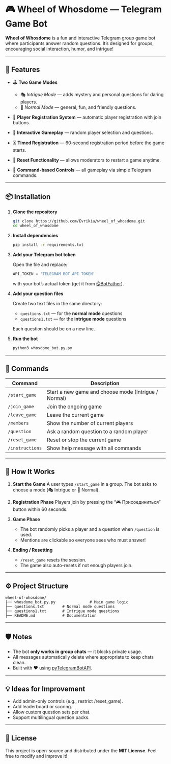 # 🎮 Wheel of Whosdome — Telegram Game Bot

**Wheel of Whosdome** is a fun and interactive Telegram group game bot where participants answer random questions.
It’s designed for groups, encouraging social interaction, humor, and intrigue!

---

## 🚀 Features

* 🕹️ **Two Game Modes**

  * 🎭 *Intrigue Mode* — adds mystery and personal questions for daring players.
  * 🎲 *Normal Mode* — general, fun, and friendly questions.
* 👥 **Player Registration System** — automatic player registration with join buttons.
* 💬 **Interactive Gameplay** — random player selection and questions.
* ⏳ **Timed Registration** — 60-second registration period before the game starts.
* 🔄 **Reset Functionality** — allows moderators to restart a game anytime.
* 🧭 **Command-based Controls** — all gameplay via simple Telegram commands.

---

## 📦 Installation

1. **Clone the repository**

   ```bash
   git clone https://github.com/Evrikia/wheel_of_whosdome.git
   cd wheel_of_whosdome
   ```

2. **Install dependencies**

   ```bash
   pip install -r requirements.txt
   ```

3. **Add your Telegram bot token**

   Open the file and replace:

   ```python
   API_TOKEN = 'TELEGRAM BOT API TOKEN'
   ```

   with your bot’s actual token (get it from [@BotFather](https://t.me/BotFather)).

4. **Add your question files**

   Create two text files in the same directory:

   * `questions.txt` — for the **normal mode** questions
   * `questions1.txt` — for the **intrigue mode** questions

   Each question should be on a new line.


5. **Run the bot**

   ```bash
   python3 whosdome_bot.py.py
   ```

---

## 💬 Commands

| Command         | Description                                          |
| --------------- | ---------------------------------------------------- |
| `/start_game`   | Start a new game and choose mode (Intrigue / Normal) |
| `/join_game`    | Join the ongoing game                                |
| `/leave_game`   | Leave the current game                               |
| `/members`      | Show the number of current players                   |
| `/question`     | Ask a random question to a random player             |
| `/reset_game`   | Reset or stop the current game                       |
| `/instructions` | Show help message with all commands                  |

---

## 🧩 How It Works

1. **Start the Game**
   A user types `/start_game` in a group.
   The bot asks to choose a mode (🎭 Intrigue or 🎲 Normal).

2. **Registration Phase**
   Players join by pressing the “🎮 Присоединиться” button within 60 seconds.

3. **Game Phase**

   * The bot randomly picks a player and a question when `/question` is used.
   * Mentions are clickable so everyone sees who must answer!

4. **Ending / Resetting**

   * `/reset_game` resets the session.
   * The game also auto-resets if not enough players join.

---

## ⚙️ Project Structure

```
wheel-of-whosdome/
├── whosdome_bot.py.py               # Main game logic
├── questions.txt        # Normal mode questions
├── questions1.txt       # Intrigue mode questions
├── README.md            # Documentation
```

---

## 🛡️ Notes

* The bot **only works in group chats** — it blocks private usage.
* All messages automatically delete where appropriate to keep chats clean.
* Built with ❤️ using [pyTelegramBotAPI](https://github.com/eternnoir/pyTelegramBotAPI).

---

## 💡 Ideas for Improvement

* Add admin-only controls (e.g., restrict /reset_game).
* Add leaderboard or scoring.
* Allow custom question sets per chat.
* Support multilingual question packs.

---

## 📜 License

This project is open-source and distributed under the **MIT License**.
Feel free to modify and improve it!
